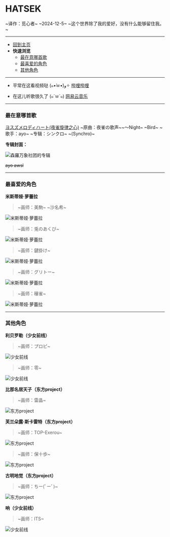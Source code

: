 # HATSEK
~译作：觅心者~
~2024-12-5~
~这个世界除了我的爱好，没有什么能够留住我。~

---

- [回到主页](index.html)
- **快速浏览**
  - [最在意哪首歌](#最在意哪首歌)
  - [最喜爱的角色](#最喜爱的角色)
  - [其他角色](#其他角色)

---

- 平常在这看视频哒 (๑•̀ㅂ•́)و✧
  [哔哩哔哩](https://www.bilibili.com/)

- 在这儿听歌很久了 (๑´ㅂ`๑)
  [网易云音乐](https://music.163.com/#/user/home?id=509282607)

---

### 最在意哪首歌

[ヨスズメロディハート(夜雀旋律之心)](https://music.163.com/#/song?id=498286570&userid=509282607 "跳转至网易云")
~原曲：夜雀の歌声~~～Night~ ~Bird~
~歌手：ayo~
~专辑：シンクロ~ ~(Synchro)~

**专辑封面：**

![森羅万象社团的专辑](images/シンクロ.jpg "森羅万象社团的专辑")

~~ayo awsl~~

---

### 最喜爱的角色

**米斯蒂娅·萝蕾拉**

> ~画师：美駒~ ~沙名希~

![米斯蒂娅·萝蕾拉](images/37070146_p0.jpg "初见！")
<br>

> ~画师：兎のあくび~

![米斯蒂娅·萝蕾拉](images/94222901_p0.jpg "这张适合做成抱枕")
<br>

> ~画师：鍵掛け~

![米斯蒂娅·萝蕾拉](images/69598475_p0.png "适合做头像")
<br>

> ~画师：グリトー~

![米斯蒂娅·萝蕾拉](images/66267905_p0.jpg "做立牌再合适不过了")
<br>

> ~画师：穰雀~

![米斯蒂娅·萝蕾拉](images/102886841_p0.jpg "有点儿呆萌")
<br>

---

### 其他角色

**利贝罗勒（少女前线）**
> ~画师：プロピ~

![少女前线](images/65872002_p0.jpg "绷带血包神经连接好看(￣▽￣)")
<br>

> ~画师：零~

![少女前线](images/68166284_p0.jpg "花圃正中央的点滴少女，血包维系着微弱的生命，绷带虚掩着旧日的创伤")
<br>

**比那名居天子（东方project）**
> ~画师：雷晶~

![东方project](images/90639016_p0.jpg "比那名居天子")
<br>

**芙兰朵露·斯卡雷特（东方project）**
> ~画师：TOP-Exerou~

![东方project](images/114981764_p0.jpg "芙兰朵露·斯卡雷特")
<br>

> ~画师：保十歩~

![东方project](images/121390303_p0.jpg "芙兰朵露·斯卡雷特")
<br>

**古明地觉（东方project）**
> ~画师：ちー(ﾟーﾟ)~

![东方project](images/103837671_p23.jpg "小五可爱捏")
<br>

**响（少女前线）**
> ~画师：ITS~

![少女前线](images/111952185_p0.jpg "响")
<br>
